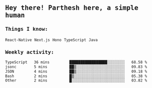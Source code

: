 <samp>
    <h2>Hey there! Parthesh here, a simple human</h2>
    <h3>Things I know: </h3>
    <code>React-Native</code> <code>Next.js</code> <code>Hono</code> <code>TypeScript</code> <code>Java</code>
    <h3>Weekly activity:</h3>
<!--START_SECTION:waka-->

```txt
TypeScript   36 mins         █████████████████░░░░░░░░   68.58 %
jsonc        5 mins          ██▒░░░░░░░░░░░░░░░░░░░░░░   09.83 %
JSON         4 mins          ██▒░░░░░░░░░░░░░░░░░░░░░░   09.18 %
Bash         2 mins          █▒░░░░░░░░░░░░░░░░░░░░░░░   05.38 %
Other        2 mins          █░░░░░░░░░░░░░░░░░░░░░░░░   03.82 %
```

<!--END_SECTION:waka-->
</samp>
